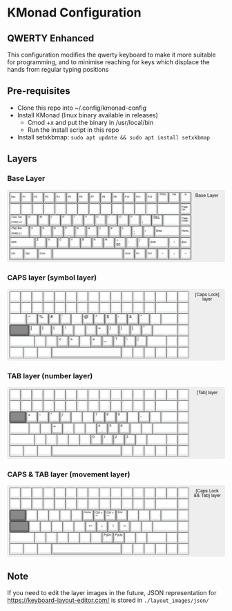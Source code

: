 # KMonad Configuration

## QWERTY Enhanced

This configuration modifies the qwerty keyboard to make it more suitable for programming, and to minimise reaching for keys which displace the hands from regular typing positions

## Pre-requisites

- Clone this repo into ~/.config/kmonad-config
- Install KMonad (linux binary available in releases)
  - Cmod +x and put the binary in /usr/local/bin
  - Run the install script in this repo
- Install setxkbmap: `sudo apt update && sudo apt install setxkbmap`

## Layers

### Base Layer

![](./layout_images/base_layer.jpg)

### CAPS layer (symbol layer)

![](./layout_images/caps_layer.jpg)

### TAB layer (number layer)

![](./layout_images/tab_layer.jpg)

### CAPS & TAB layer (movement layer)

![](./layout_images/caps_and_tab_layer.jpg)

## Note

If you need to edit the layer images in the future, JSON representation for https://keyboard-layout-editor.com/ is stored in `./layout_images/json/`
